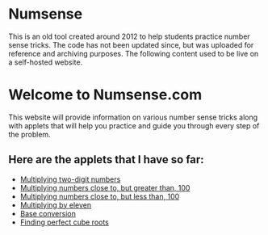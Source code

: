 # Numsense
This is an old tool created around 2012 to help students practice number sense tricks. The code has not been updated since, but was uploaded for reference and archiving purposes. The following content used to be live on a self-hosted website.

# Welcome to Numsense.com
This website will provide information on various number sense tricks along with applets that will help you practice and guide you through every step of the problem.

## Here are the applets that I have so far:
* [Multiplying two-digit numbers](2digitmulti2.html)
* [Multiplying numbers close to, but greater than, 100](nct100bg.html)
* [Multiplying numbers close to, but less than, 100](nct100bl.html)
* [Multiplying by eleven](multi11.html)
* [Base conversion](baseConversion.html)
* [Finding perfect cube roots](perfectCubeRoots.html)
